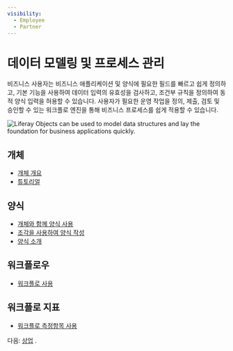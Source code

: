 ```yaml
---
visibility:
  - Employee
  - Partner
---
```

# 데이터 모델링 및 프로세스 관리

비즈니스 사용자는 비즈니스 애플리케이션 및 양식에 필요한 필드를 빠르고 쉽게 정의하고, 기본 기능을 사용하여 데이터 입력의 유효성을 검사하고, 조건부 규칙을 정의하여 동적 양식 입력을 허용할 수 있습니다. 사용자가 필요한 운영 작업을 정의, 제출, 검토 및 승인할 수 있는 워크플로 엔진을 통해 비즈니스 프로세스를 쉽게 적용할 수 있습니다.

![Liferay Objects can be used to model data structures and lay the foundation for business applications quickly.](./data-modeling-and-process-management/images/01.png)

## 개체

* [개체 개요](https://learn.liferay.com/w/dxp/building-applications/objects) 
* [튜토리얼](https://learn.liferay.com/w/dxp/building-applications/objects) 

## 양식

* [개체와 함께 양식 사용](https://learn.liferay.com/w/dxp/building-applications/objects/using-forms-with-objects) 
* [조각을 사용하여 양식 작성](https://learn.liferay.com/w/dxp/building-applications/objects/using-fragments-to-build-forms) 
* [양식 소개](https://learn.liferay.com/w/dxp/process-automation/forms/introduction-to-forms) 

## 워크플로우

* [워크플로 사용](https://learn.liferay.com/w/dxp/process-automation/workflow/using-workflows) 

## 워크플로 지표

* [워크플로 측정항목 사용](https://learn.liferay.com/w/dxp/process-automation/workflow/using-workflows/using-workflow-metrics) 

다음: [상업](./commerce.md) .
